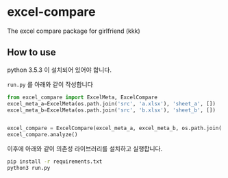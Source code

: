 # excel-compare
The excel compare package for girlfriend (kkk)

## How to use

python 3.5.3 이 설치되어 있어야 합니다.

`run.py` 를 아래와 같이 작성합니다

```py
from excel_compare import ExcelMeta, ExcelCompare
excel_meta_a=ExcelMeta(os.path.join('src', 'a.xlsx'), 'sheet_a', [])
excel_meta_b=ExcelMeta(os.path.join('src', 'b.xlsx'), 'sheet_b', [])


excel_compare = ExcelCompare(excel_meta_a, excel_meta_b, os.path.join('out', '중복.xlsx'))
excel_compare.analyze()
```

이후에 아래와 같이 의존성 라이브러리를 설치하고 실행합니다.

```sh
pip install -r requirements.txt
python3 run.py
```
